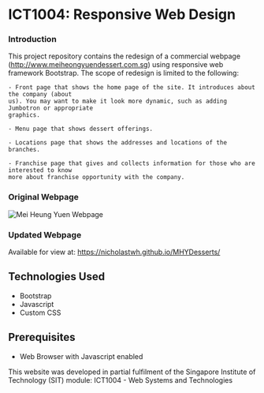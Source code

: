ICT1004: Responsive Web Design
========================

### Introduction
This project repository contains the redesign of a commercial webpage (http://www.meiheongyuendessert.com.sg) using responsive web framework Bootstrap. The scope of redesign is limited to the following:
```
- Front page that shows the home page of the site. It introduces about the company (about
us). You may want to make it look more dynamic, such as adding Jumbotron or appropriate
graphics.

- Menu page that shows dessert offerings.

- Locations page that shows the addresses and locations of the branches.

- Franchise page that gives and collects information for those who are interested to know
more about franchise opportunity with the company.
```
### Original Webpage
![Mei Heung Yuen Webpage](http://sg.kidlander.com/wp-content/gallery/kid-friendly-restaurants/mei-heung-yuen.jpg
)

### Updated Webpage
Available for view at: https://nicholastwh.github.io/MHYDesserts/

## Technologies Used
- Bootstrap
- Javascript
- Custom CSS

## Prerequisites
- Web Browser with Javascript enabled

This website was developed in partial fulfilment of the Singapore Institute of Technology (SIT) module: ICT1004 - Web Systems and Technologies
